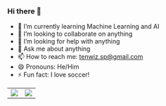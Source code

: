 ### Hi there 👋

<!--
**tenwiz/tenwiz** is a ✨ _special_ ✨ repository because its `README.md` (this file) appears on your GitHub profile.

Here are some ideas to get you started:
- 🔭 I’m currently working on ...
-->


- 🌱 I’m currently learning Machine Learning and AI
- 👯 I’m looking to collaborate on anything
- 🤔 I’m looking for help with anything
- 💬 Ask me about anything
- 📫 How to reach me: tenwiz.sp@gmail.com
- 😄 Pronouns: He/Him
- ⚡ Fun fact: I love soccer!


<table>
  <tr>
    <td valign="top">
      <a href="https://github.com/tenwiz" target="_blank"><img src="https://github-readme-stats.vercel.app/api?username=tenwiz&theme=dracula&show_icons=true&include_all_commits=true&show=[reviews,discussions_started,discussions_answered]" /></a>
    </td>
    <td valign="top">
      <a href="https://github.com/tenwiz" target="_blank"><img src="https://github-readme-stats.vercel.app/api/top-langs/?username=tenwiz&layout=compact&theme=dracula" /></a>
    </td>
  </tr>
</table>

